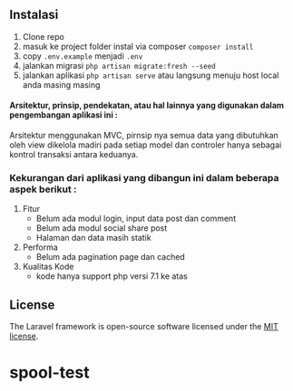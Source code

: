 ## Instalasi

 1. Clone repo
 2. masuk ke project folder instal via composer `composer install`
 3. copy `.env.example`	menjadi `.env`
 4. jalankan migrasi `php artisan migrate:fresh --seed`
 5. jalankan aplikasi `php artisan serve` atau langsung menuju host local anda masing masing

#### Arsitektur, prinsip, pendekatan, atau hal lainnya yang digunakan dalam pengembangan aplikasi ini :
Arsitektur menggunakan MVC, pirnsip nya semua data yang dibutuhkan oleh view dikelola madiri pada setiap model dan controler hanya sebagai kontrol transaksi antara keduanya.

### Kekurangan dari aplikasi yang dibangun ini dalam beberapa aspek berikut :
 1. Fitur
	 - Belum ada modul login, input data post dan comment
	 - Belum ada modul social share post
	 - Halaman dan data masih statik
 2. Performa
	 - Belum ada pagination page dan cached 
 3. Kualitas Kode
	 - kode hanya support php versi 7.1 ke atas


## License

The Laravel framework is open-source software licensed under the [MIT license](https://opensource.org/licenses/MIT).
# spool-test
